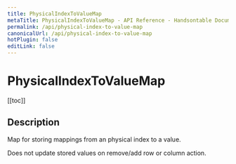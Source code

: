 ```yaml
---
title: PhysicalIndexToValueMap
metaTitle: PhysicalIndexToValueMap - API Reference - Handsontable Documentation
permalink: /api/physical-index-to-value-map
canonicalUrl: /api/physical-index-to-value-map
hotPlugin: false
editLink: false
---
```


# PhysicalIndexToValueMap

[[toc]]

## Description

Map for storing mappings from an physical index to a value.

Does not update stored values on remove/add row or column action.
